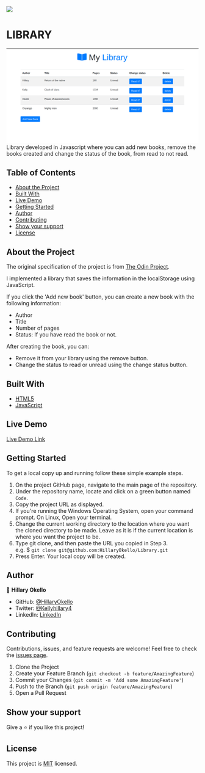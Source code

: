 ![](https://img.shields.io/badge/Microverse-blueviolet)

# LIBRARY

![Top Page Screenshot](./assets/images/mylibrary.png)
Library developed in Javascript where you can add new books, remove the books created and change the status of the book, from read to not read.

## Table of Contents

* [About the Project](#about-the-project)
* [Built With](#built-with)
* [Live Demo](#live-demo)
* [Getting Started](#getting-started)
* [Author](#author)
* [Contributing](#contributing)
* [Show your support](#show-your-support)
* [License](#license)

## About the Project

The original specification of the project is from [The Odin Project](https://www.theodinproject.com/courses/javascript/lessons/library).

I implemented a library that saves the information in the localStorage using JavaScript.

If you click the 'Add new book' button, you can create a new book with the following information:
- Author
- Title
- Number of pages
- Status: If you have read the book or not.

After creating the book, you can:
- Remove it from your library using the remove button.
- Change the status to read or unread using the change status button.

## Built With

* [HTML5](https://en.wikipedia.org/wiki/HTML5)
* [JavaScript](https://en.wikipedia.org/wiki/JavaScript)

## Live Demo

[Live Demo Link](https://hillary-library.netlify.app/)

## Getting Started

To get a local copy up and running follow these simple example steps.

1. On the project GitHub page, navigate to the main page of the repository.
2. Under the repository name, locate and click on a green button named `Code`.
3. Copy the project URL as displayed.
4. If you're running the Windows Operating System, open your command prompt. On Linux, Open your terminal.
5. Change the current working directory to the location where you want the cloned directory to be made. Leave as it is if the current location is where you want the project to be.
6. Type git clone, and then paste the URL you copied in Step 3. <br>
e.g. $ `git clone git@github.com:HillaryOkello/Library.git`
7. Press Enter. Your local copy will be created.

## Author

👤 **Hillary Okello**

- GitHub: [@HillaryOkello](https://github.com/HillaryOkello)
- Twitter: [@Kellyhillary4](https://twitter.com/Kellyhillary4)
- LinkedIn: [LinkedIn](https://www.linkedin.com/in/hillary-okello/)

## Contributing

Contributions, issues, and feature requests are welcome!
Feel free to check the [issues page](../../issues).

1. Clone the Project
2. Create your Feature Branch (`git checkout -b feature/AmazingFeature`)
3. Commit your Changes (`git commit -m 'Add some AmazingFeature'`)
4. Push to the Branch (`git push origin feature/AmazingFeature`)
5. Open a Pull Request

## Show your support

Give a ⭐️ if you like this project!

## License

This project is [MIT](./LICENSE) licensed.
